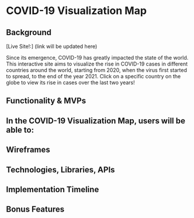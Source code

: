 # COVID-19 Visualization Map

## Background

[Live Site!:] (link will be updated here)

Since its emergence, COVID-19 has greatly impacted the state of the world. This interactive site aims to visualize the rise in COVID-19 cases in different countries around the world, starting from 2020, when the virus first started to spread, to the end of the year 2021. Click on a specific country on the globe to view its rise in cases over the last two years!

## Functionality & MVPs

In the COVID-19 Visualization Map, users will be able to:
- 

 ## Wireframes


## Technologies, Libraries, APIs


## Implementation Timeline


## Bonus Features
